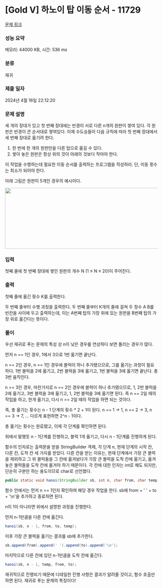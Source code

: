 # [Gold V] 하노이 탑 이동 순서 - 11729 

[문제 링크](https://www.acmicpc.net/problem/11729) 

### 성능 요약

메모리: 44000 KB, 시간: 536 ms

### 분류

재귀

### 제출 일자

2024년 4월 16일 22:12:20

### 문제 설명

<p>세 개의 장대가 있고 첫 번째 장대에는 반경이 서로 다른 n개의 원판이 쌓여 있다. 각 원판은 반경이 큰 순서대로 쌓여있다. 이제 수도승들이 다음 규칙에 따라 첫 번째 장대에서 세 번째 장대로 옮기려 한다.</p>

<ol>
	<li>한 번에 한 개의 원판만을 다른 탑으로 옮길 수 있다.</li>
	<li>쌓아 놓은 원판은 항상 위의 것이 아래의 것보다 작아야 한다.</li>
</ol>

<p>이 작업을 수행하는데 필요한 이동 순서를 출력하는 프로그램을 작성하라. 단, 이동 횟수는 최소가 되어야 한다.</p>

<p>아래 그림은 원판이 5개인 경우의 예시이다.</p>

<p style="text-align: center;"><img alt="" src="https://onlinejudgeimages.s3-ap-northeast-1.amazonaws.com/problem/11729/hanoi.png" style="height:200px; width:1050px"></p>

### 입력 

 <p>첫째 줄에 첫 번째 장대에 쌓인 원판의 개수 N (1 ≤ N ≤ 20)이 주어진다.</p>

### 출력 

 <p>첫째 줄에 옮긴 횟수 K를 출력한다.</p>

<p>두 번째 줄부터 수행 과정을 출력한다. 두 번째 줄부터 K개의 줄에 걸쳐 두 정수 A B를 빈칸을 사이에 두고 출력하는데, 이는 A번째 탑의 가장 위에 있는 원판을 B번째 탑의 가장 위로 옮긴다는 뜻이다.</p>

### 풀이

우선 재귀로 푸는 문제의 특성 상 n이 낮은 경우를 연상하다 보면 풀리는 경우가 많다.

먼저 n == 1인 경우, 1에서 3으로 1번 옮기면 끝난다. 

n == 2인 경우, n == 1인 경우에 블럭이 하나 추가됐으므로, 그를 옮기는 과정이 필요하다. 1번 블럭을 2에 옮기고, 2번 블럭을 3에 옮기고, 1번 블럭을 3에 옮기면 끝난다. 총 3번 움직인다.

n == 3인 경우, 마찬가지로 n == 2인 경우에 블럭이 하나 추가됐으므로, 1, 2번 블럭을 2에 옮기고, 3번 블럭을 3에 옮기고, 1, 2번 블럭을 3에 옮기면 된다. 즉 n == 2일 때의 작업을 하고, 한개 옮기고, 다시 n == 2일 때의 작업을 하면 되는 것이다.

즉, 총 옮기는 횟수는 n - 1 단계의 횟수 * 2 + 1이 된다. n == 1 -> 1, n == 2 -> 3, n == 3 -> 7, ... 다르게 표현하면 2^n - 1이다. 

총 옮기는 횟수는 완료됐고, 이제 각 단계를 확인하면 된다.

위에서 말했듯 n - 1단계를 진행하고, 블럭 1개 옮기고, 다시 n - 1단계를 진행하게 된다.

함수의 인자로는 출력문을 받을 StringBuilder 객체, 각 단계 n, 현재 단계의 시작 칸, 다른 칸, 도착 칸 세 가지를 받았다. 다른 칸을 받는 이유는, 현재 단계에서 가장 큰 블럭을 제외하고 그 위 블럭들을 그 칸에 옮겨놨다가 가장 큰 블럭을 도착 칸에 옮기고, 옮겨놓은 블럭들을 도착 칸에 옮겨야 하기 때문이다. 각 칸에 대한 인자는 int로 해도 되지만, 단순히 구분만 하는 용도이므로 char로 선언했다.

```java
public static void hanoi(StringBuilder sb, int n, char from, char temp, char to)
```

함수 안에서는 먼저 n == 1인지 확인하여 해당 경우 작업을 한다. sb에 from + ' ' + to + '\n'을 추가하고 종료하면 된다.

n이 1이 아니라면 위에서 설명한 과정을 진행한다.

먼저 n-1만큼을 다른 칸에 옮긴다.

```java
hanoi(sb, n - 1, from, to, temp);
```

이후 가장 큰 블럭을 옮기는 결과를 sb에 추가한다.

```java
sb.append(from).append(' ').append(to).append('\n');
```

마지막으로 다른 칸에 있던 n-1만큼을 도착 칸에 옮긴다.

```java
hanoi(sb, n - 1, temp, from, to);
```

재귀적으로 진행되기 때문에 디테일한 진행 사항은 결과가 알려줄 것이고, 함수 호출만 하면 된다. 재귀로 푸는 문제의 특징이다!
